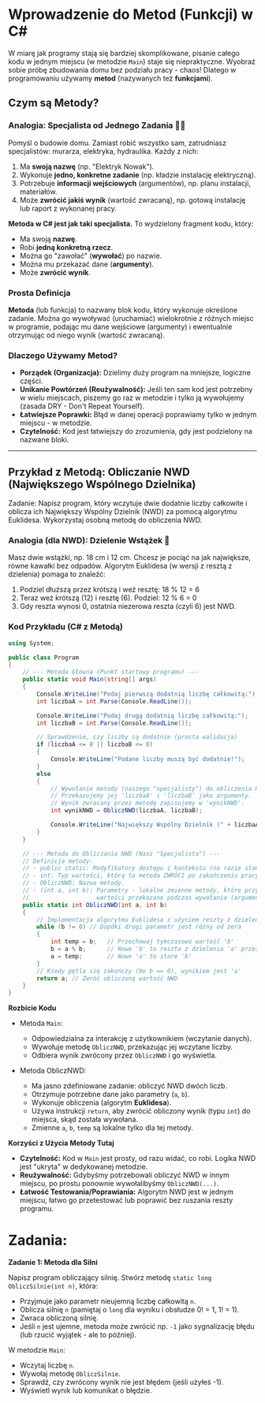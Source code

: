 # Wprowadzenie do Metod (Funkcji) w C#

W miarę jak programy stają się bardziej skomplikowane, pisanie całego kodu w jednym miejscu (w metodzie `Main`) staje się niepraktyczne. Wyobraź sobie próbę zbudowania domu bez podziału pracy - chaos! Dlatego w programowaniu używamy **metod** (nazywanych też **funkcjami**).

## Czym są Metody?

### Analogia: Specjalista od Jednego Zadania 🧑‍🔧

Pomyśl o budowie domu. Zamiast robić wszystko sam, zatrudniasz specjalistów: murarza, elektryka, hydraulika. Każdy z nich:
1.  Ma **swoją nazwę** (np. "Elektryk Nowak").
2.  Wykonuje **jedno, konkretne zadanie** (np. kładzie instalację elektryczną).
3.  Potrzebuje **informacji wejściowych** (argumentów), np. planu instalacji, materiałów.
4.  Może **zwrócić jakiś wynik** (wartość zwracaną), np. gotową instalację lub raport z wykonanej pracy.

**Metoda w C# jest jak taki specjalista.** To wydzielony fragment kodu, który:
* Ma swoją **nazwę**.
* Robi **jedną konkretną rzecz**.
* Można go "zawołać" (**wywołać**) po nazwie.
* Można mu przekazać dane (**argumenty**).
* Może **zwrócić wynik**.

### Prosta Definicja

**Metoda** (lub funkcja) to nazwany blok kodu, który wykonuje określone zadanie. Można go wywoływać (uruchamiać) wielokrotnie z różnych miejsc w programie, podając mu dane wejściowe (argumenty) i ewentualnie otrzymując od niego wynik (wartość zwracaną).

### Dlaczego Używamy Metod?

* **Porządek (Organizacja):** Dzielimy duży program na mniejsze, logiczne części.
* **Unikanie Powtórzeń (Reużywalność):** Jeśli ten sam kod jest potrzebny w wielu miejscach, piszemy go raz w metodzie i tylko ją wywołujemy (zasada DRY - Don't Repeat Yourself).
* **Łatwiejsze Poprawki:** Błąd w danej operacji poprawiamy tylko w jednym miejscu - w metodzie.
* **Czytelność:** Kod jest łatwiejszy do zrozumienia, gdy jest podzielony na nazwane bloki.

---

## Przykład z Metodą: Obliczanie NWD (Największego Wspólnego Dzielnika)

Zadanie: Napisz program, który wczytuje dwie dodatnie liczby całkowite i oblicza ich Największy Wspólny Dzielnik (NWD) za pomocą algorytmu Euklidesa. Wykorzystaj osobną metodę do obliczenia NWD.

### Analogia (dla NWD): Dzielenie Wstążek 🎀

Masz dwie wstążki, np. 18 cm i 12 cm. Chcesz je pociąć na jak największe, równe kawałki bez odpadów. Algorytm Euklidesa (w wersji z resztą z dzielenia) pomaga to znaleźć:
1.  Podziel dłuższą przez krótszą i weź resztę: 18 % 12 = 6
2.  Teraz weź krótszą (12) i resztę (6). Podziel: 12 % 6 = 0
3.  Gdy reszta wynosi 0, ostatnia niezerowa reszta (czyli 6) jest NWD.

### Kod Przykładu (C# z Metodą)

```csharp
using System;

public class Program
{
    // --- Metoda Główna (Punkt startowy programu) ---
    public static void Main(string[] args)
    {
        Console.WriteLine("Podaj pierwszą dodatnią liczbę całkowitą:");
        int liczbaA = int.Parse(Console.ReadLine());

        Console.WriteLine("Podaj drugą dodatnią liczbę całkowitą:");
        int liczbaB = int.Parse(Console.ReadLine());

        // Sprawdzenie, czy liczby są dodatnie (prosta walidacja)
        if (liczbaA <= 0 || liczbaB <= 0)
        {
            Console.WriteLine("Podane liczby muszą być dodatnie!");
        }
        else
        {
            // Wywołanie metody (naszego "specjalisty") do obliczenia NWD
            // Przekazujemy jej 'liczbaA' i 'liczbaB' jako argumenty.
            // Wynik zwracany przez metodę zapisujemy w 'wynikNWD'.
            int wynikNWD = ObliczNWD(liczbaA, liczbaB);

            Console.WriteLine("Największy Wspólny Dzielnik (" + liczbaA + ", " + liczbaB + ") to: " + wynikNWD);
        }
    }

    // --- Metoda do Obliczania NWD (Nasz "Specjalista") ---
    // Definicja metody:
    // - public static: Modyfikatory dostępu i kontekstu (na razie standard)
    // - int: Typ wartości, którą ta metoda ZWRÓCI po zakończeniu pracy.
    // - ObliczNWD: Nazwa metody.
    // - (int a, int b): Parametry - lokalne zmienne metody, które przyjmą
    //                   wartości przekazane podczas wywołania (argumenty).
    public static int ObliczNWD(int a, int b)
    {
        // Implementacja algorytmu Euklidesa z użyciem reszty z dzielenia
        while (b != 0) // Dopóki drugi parametr jest różny od zera
        {
            int temp = b;   // Przechowaj tymczasowo wartość 'b'
            b = a % b;      // Nowe 'b' to reszta z dzielenia 'a' przez stare 'b'
            a = temp;       // Nowe 'a' to stare 'b'
        }
        // Kiedy pętla się zakończy (bo b == 0), wynikiem jest 'a'
        return a; // Zwróć obliczoną wartość NWD
    }
}
```

**Rozbicie Kodu**

* Metoda `Main`:
  * Odpowiedzialna za interakcję z użytkownikiem (wczytanie danych).
  * Wywołuje metodę `ObliczNWD`, przekazując jej wczytane liczby.
  * Odbiera wynik zwrócony przez `ObliczNWD` i go wyświetla.

* Metoda ObliczNWD:
  * Ma jasno zdefiniowane zadanie: obliczyć NWD dwóch liczb.
  * Otrzymuje potrzebne dane jako parametry (`a`, `b`).
  * Wykonuje obliczenia (algorytm **Euklidesa**).
  * Używa instrukcji `return`, aby zwrócić obliczony wynik (typu `int`) do miejsca, skąd została wywołana.
  * Zmienne `a`, `b`, `temp` są lokalne tylko dla tej metody.

**Korzyści z Użycia Metody Tutaj**
* **Czytelność:** Kod w `Main` jest prosty, od razu widać, co robi. Logika NWD jest "ukryta" w dedykowanej metodzie.
* **Reużywalność:** Gdybyśmy potrzebowali obliczyć NWD w innym miejscu, po prostu ponownie wywołalibyśmy `ObliczNWD(...)`.
* **Łatwość Testowania/Poprawiania:** Algorytm NWD jest w jednym miejscu, łatwo go przetestować lub poprawić bez ruszania reszty programu.

# Zadania:
**Zadanie 1: Metoda dla Silni**

Napisz program obliczający silnię. Stwórz metodę `static long ObliczSilnie(int n)`, która:
* Przyjmuje jako parametr nieujemną liczbę całkowitą `n`.
* Oblicza silnię `n` (pamiętaj o `long` dla wyniku i obsłudze 0! = 1, 1! = 1).
* Zwraca obliczoną silnię.
* Jeśli `n` jest ujemne, metoda może zwrócić np. `-1` jako sygnalizację błędu (lub rzucić wyjątek - ale to później).

W metodzie `Main`:
* Wczytaj liczbę `n`.
* Wywołaj metodę `ObliczSilnie`.
* Sprawdź, czy zwrócony wynik nie jest błędem (jeśli użyłeś -1).
* Wyświetl wynik lub komunikat o błędzie.

